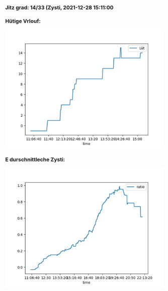 ### Jitz grad: 14/33 (Zysti, 2021-12-28 15:11:00

### Hütige Vrlouf:
![Graph](Today.png)

### E durschnittleche Zysti:
![Graph](Zysti.png)